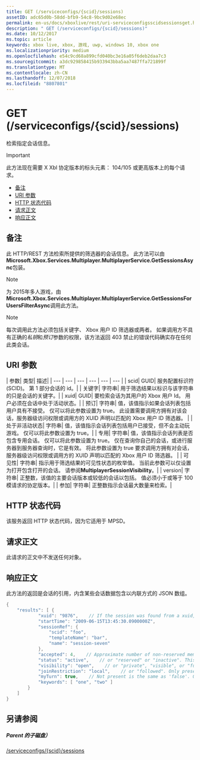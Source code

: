```yaml
---
title: GET (/serviceconfigs/{scid}/sessions)
assetID: adc65d0b-58dd-bfb9-54c8-9bc9d02e68ec
permalink: en-us/docs/xboxlive/rest/uri-serviceconfigsscidsessionsget.html
description: " GET (/serviceconfigs/{scid}/sessions)"
ms.date: 10/12/2017
ms.topic: article
keywords: xbox live, xbox, 游戏, uwp, windows 10, xbox one
ms.localizationpriority: medium
ms.openlocfilehash: e54c9cd68a899cfd040bc3e16a05f6deb2daa7c3
ms.sourcegitcommit: a3dc929858415b933943bba5aa7487ffa721899f
ms.translationtype: MT
ms.contentlocale: zh-CN
ms.lasthandoff: 12/07/2018
ms.locfileid: "8807801"
---
```

# <a name="get-serviceconfigsscidsessions"></a>GET (/serviceconfigs/{scid}/sessions)
检索指定会话信息。

> [!IMPORTANT]
> 此方法现在需要 X Xbl 协定版本的标头元素： 104/105 或更高版本上的每个请求。

  * [备注](#ID4ET)
  * [URI 参数](#ID4EKB)
  * [HTTP 状态代码](#ID4EXB)
  * [请求正文](#ID4EAC)
  * [响应正文](#ID4ELC)

<a id="ID4ET"></a>


## <a name="remarks"></a>备注

此 HTTP/REST 方法检索所提供的筛选器的会话信息。 此方法可以由**Microsoft.Xbox.Services.Multiplayer.MultiplayerService.GetSessionsAsync**包装。


> [!NOTE] 
> 为 2015年多人游戏，由<b>Microsoft.Xbox.Services.Multiplayer.MultiplayerService.GetSessionsForUsersFilterAsync</b>调用此方法。  



> [!NOTE] 
> 每次调用此方法必须包括关键字、 Xbox 用户 ID 筛选器或两者。 如果调用方不具有正确的<i>私钥</i>和<i>预订</i>参数的权限，该方法返回 403 禁止的错误代码确实存在任何此类会话。  


<a id="ID4EKB"></a>


## <a name="uri-parameters"></a>URI 参数

| 参数| 类型| 描述|
| --- | --- | --- | --- | --- | --- |
| scid| GUID| 服务配置标识符 (SCID)。 第 1 部分会话的 id。|
| 关键字| 字符串| 用于筛选结果以标识与该字符串的只是会话的关键字。|
| xuid| GUID| 要检索会话为其用户的 Xbox 用户 Id。 用户必须在会话中处于活动状态。|
| 预订| 字符串| 值，该值指示如果会话列表包括用户具有不接受。 仅可以将此参数设置为 true。 此设置需要调用方拥有对该会话，服务器级访问权限或调用方的 XUID 声明以匹配的 Xbox 用户 ID 筛选器。 |
| 处于非活动状态| 字符串| 值，该值指示会话列表包括用户已接受，但不会主动玩游戏。 仅可以将此参数设置为 true。|
| 专用| 字符串| 值，该值指示会话列表是否包含专用会话。 仅可以将此参数设置为 true。 仅在查询你自己的会话，或进行服务器到服务器查询时，它是有效。 将此参数设置为 true 要求调用方拥有对会话，服务器级访问权限或调用方的 XUID 声明以匹配的 Xbox 用户 ID 筛选器。 |
| 可见性| 字符串| 指示用于筛选结果的可见性状态的枚举值。 当前此参数可以仅设置为打开包含打开的会话。 请参阅<b>MultiplayerSessionVisibility</b>。|
| version| 字符串| 正整数，该值的主要会话版本或较低的会话以包括。 值必须小于或等于 100 模请求的协定版本。|
| 参加| 字符串| 正整数指示会话最大数量来检索。|

<a id="ID4EXB"></a>


## <a name="http-status-codes"></a>HTTP 状态代码
该服务返回 HTTP 状态代码，因为它适用于 MPSD。  
<a id="ID4EAC"></a>


## <a name="request-body"></a>请求正文

此请求的正文中不发送任何对象。

<a id="ID4ELC"></a>


## <a name="response-body"></a>响应正文

此方法的返回是会话的引用，内含某些会话数据包含以内联方式的 JSON 数组。


```cpp
{
    "results": [ {
            "xuid": "9876",    // If the session was found from a xuid, that xuid.
            "startTime": "2009-06-15T13:45:30.0900000Z",
            "sessionRef": {
                "scid": "foo",
                "templateName": "bar",
                "name": "session-seven"
            },
            "accepted": 4,    // Approximate number of non-reserved members.
            "status": "active",    // or "reserved" or "inactive". This is the state of the user in the session, not the session itself. Only present if the session was found using a xuid.
            "visibility": "open",    // or "private", "visible", or "full"
            "joinRestriction": "local",    // or "followed". Only present if 'visibility' is "open" or "full" and the session has a join restriction.
            "myTurn": true,    // Not present is the same as 'false'. Only present if the session was found using a xuid.
            "keywords": [ "one", "two" ]
        }
    ]
}

```


<a id="ID4EWC"></a>


## <a name="see-also"></a>另请参阅

<a id="ID4EYC"></a>


##### <a name="parent"></a>Parent 的子磁盘）

[/serviceconfigs/{scid}/sessions](uri-serviceconfigsscidsessions.md)
